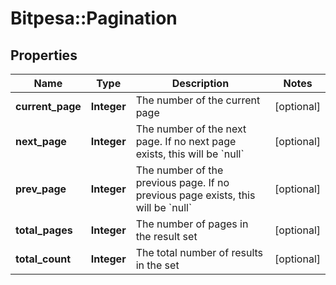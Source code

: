 # Bitpesa::Pagination

## Properties
Name | Type | Description | Notes
------------ | ------------- | ------------- | -------------
**current_page** | **Integer** | The number of the current page | [optional] 
**next_page** | **Integer** | The number of the next page. If no next page exists, this will be &#x60;null&#x60; | [optional] 
**prev_page** | **Integer** | The number of the previous page. If no previous page exists, this will be &#x60;null&#x60; | [optional] 
**total_pages** | **Integer** | The number of pages in the result set | [optional] 
**total_count** | **Integer** | The total number of results in the set | [optional] 


